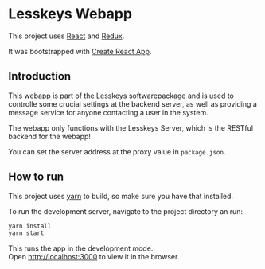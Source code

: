 # Lesskeys Webapp

This project uses [React](https://reactjs.org/) and [Redux](https://redux.js.org/).

It was bootstrapped with [Create React App](https://github.com/facebookincubator/create-react-app).

## Introduction

This webapp is part of the Lesskeys softwarepackage and is used to controlle some crucial settings at the backend server, as well as providing a message service for anyone contacting a user in the system.

The webapp only functions with the Lesskeys Server, which is the RESTful backend for the webapp!<br>

You can set the server address at the proxy value in `package.json`. 


## How to run

This project uses [yarn](https://yarnpkg.com/en/) to build, so make sure you have that installed.

To run the development server, navigate to the project directory an run:

```sh
yarn install
yarn start
```

This runs the app in the development mode.<br>
Open [http://localhost:3000](http://localhost:3000) to view it in the browser.
